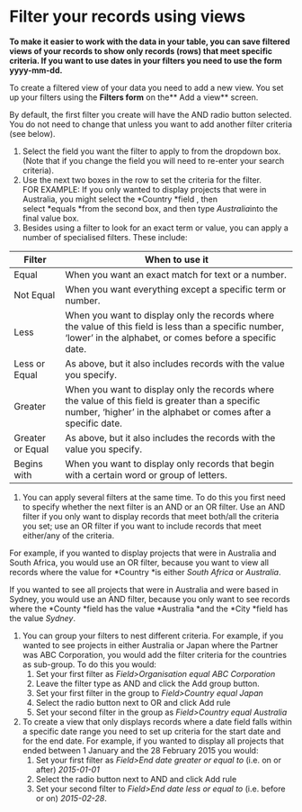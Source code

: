 

# Filter your records using views

**To make it easier to work with the data in your table, you can save filtered views of your records to show only records (rows) that meet specific criteria. If you want to use dates in your filters you need to use the form yyyy-mm-dd.**

To create a filtered view of your data you need to add a new view. You set up your filters using the&nbsp;**Filters form** on the**&nbsp;Add a view**&nbsp;screen.

By default, the first filter you create will have the AND radio button selected. You do not need to change that unless you want to add another filter criteria (see below).

1. Select the field you want the filter to apply to from the dropdown box. (Note that if you change the field you will need to re-enter your search criteria).
2. Use the next two boxes in the row to set the criteria for the filter.
   <br>FOR EXAMPLE: If you only wanted to display projects that were in Australia, you might select the *Country&nbsp;*field , then select&nbsp;*equals&nbsp;*from the second box, and then type&nbsp;*Australia*into the final value box.
3. Besides using a filter to look for an exact term or value, you can apply a number of specialised filters. These include:

| Filter | When to use it |
| --- | --- |
| Equal | When you want an exact match for text or a number. |
| Not Equal | When you want everything except a specific term or number. |
| Less | When you want to display only the records where the value of this field is less than a specific number, ‘lower’ in the alphabet, or comes before a specific date. |
| Less or Equal | As above, but it also includes records with the value you specify. |
| Greater | When you want to display only the records where the value of this field is greater than a specific number, ‘higher’ in the alphabet or comes after a specific date. |
| Greater or Equal | As above, but it also includes the records with the value you specify. |
| Begins with | When you want to display only records that begin with a certain word or group of letters. |

1. You can apply several filters at the same time. To do this you first need to specify whether the next filter is an AND or an OR filter. Use an AND filter if you only want to display records that meet both/all the criteria you set; use an OR filter if you want to include records that meet either/any of the criteria.

For example, if you wanted to display projects that were in Australia and South Africa, you would use an OR filter, because you want to view all records where the value for *Country&nbsp;*is either *South Africa* or *Australia*.

If you wanted to see all projects that were in Australia and were based in Sydney, you would use an AND filter, because you only want to see records where the *County&nbsp;*field has the value *Australia&nbsp;*and the *City&nbsp;*field has the value *Sydney*.

1. You can group your filters to nest different criteria. For example, if you wanted to see projects in either Australia or Japan where the Partner was ABC Corporation, you would add the filter criteria for the countries as sub-group. To do this you would:
   1. Set your first filter as *Field&gt;Organisation equal ABC Corporation*
   2. Leave the filter type as AND and click the Add group button.
   3. Set your first filter in the group to *Field&gt;Country equal Japan*
   4. Select the radio button next to OR and click Add rule
   5. Set your second filter in the group as *Field&gt;Country equal Australia*
2. To create a view that only displays records where a date field falls within a specific date range you need to set up criteria for the start date and for the end date. For example, if you wanted to display all projects that ended between 1 January and the 28 February 2015 you would:
   1. Set your first filter as *Field&gt;End date greater or equal to* (i.e. on or after) *2015-01-01*
   2. Select the radio button next to AND and click Add rule
   3. Set your second filter to *Field&gt;End date less or equal to* (i.e. before or on) *2015-02-28*.